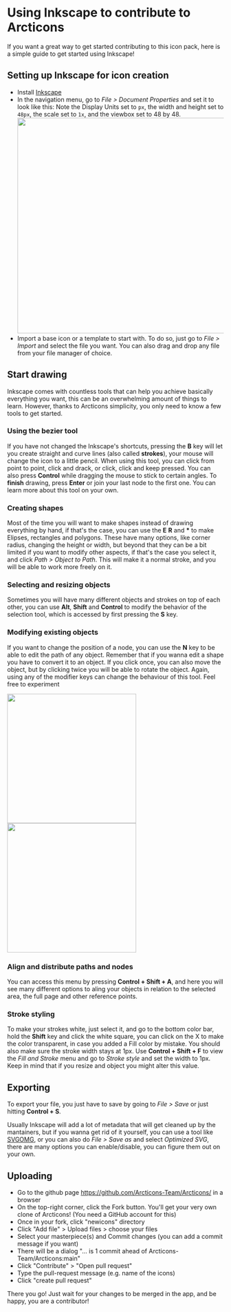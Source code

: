 # Using Inkscape to contribute to Arcticons

If you want a great way to get started contributing to this icon pack, here is a simple guide to get started using Inkscape!

## Setting up Inkscape for icon creation

* Install [Inkscape](https://inkscape.org)
* In the navigation menu, go to *File > Document Properties* and set it to look like this:
Note the Display Units set to `px`, the width and height set to `48px`, the scale set to `1x`, and the viewbox set to 48 by 48.
  <br><img src="https://user-images.githubusercontent.com/18448587/133183594-aed79cfa-2eb1-42a2-ac33-126c550cb5bc.png" width="500">
* Import a base icon or a template to start with. To do so, just go to *File > Import* and select the file you want. You can also drag and drop any file from your file manager of choice.

## Start drawing

Inkscape comes with countless tools that can help you achieve basically everything you want, this can be an overwhelming amount of things to learn. However, thanks to Arcticons simplicity, you only need to know a few tools to get started.

### Using the bezier tool

If you have not changed the Inkscape's shortcuts, pressing the **B** key will let you create straight and curve lines (also called **strokes**), your mouse will change the icon to a little pencil. When using this tool, you can click from point to point, click and drack, or click, click and keep pressed. You can also press **Control** while dragging the mouse to stick to certain angles. To **finish** drawing, press **Enter** or join your last node to the first one. You can learn more about this tool on your own. 

### Creating shapes

Most of the time you will want to make shapes instead of drawing everything by hand, if that's the case, you can use the **E** **R** and **\*** to make Elipses, rectangles and polygons. These have many options, like corner radius, changing the height or width, but beyond that they can be a bit limited if you want to modify other aspects, if that's the case you select it, and click *Path > Object to Path*. This will make it a normal stroke, and you will be able to work more freely on it.

### Selecting and resizing objects

Sometimes you will have many different objects and strokes on top of each other, you can use **Alt**, **Shift** and **Control** to modify the behavior of the selection tool, which is accessed by first pressing the **S** key. 

### Modifying existing objects

If you want to change the position of a node, you can use the **N** key to be able to edit the path of any object. Remember that if you wanna edit a shape you have to convert it to an object. If you click once, you can also move the object, but by clicking twice you will be able to rotate the object. Again, using any of the modifier keys can change the behaviour of this tool. Feel free to experiment

<img src="https://user-images.githubusercontent.com/18448587/133186890-3d6b6d3b-3127-488b-979b-5f10d0795f87.png" height="300"> <img src="https://user-images.githubusercontent.com/18448587/133186907-a2518f3a-fe90-4b71-8213-aed91894454e.png" height="300">

### Align and distribute paths and nodes

You can access this menu by pressing **Control + Shift + A**, and here you will see many different options to aling your objects in relation to the selected area, the full page and other reference points.

### Stroke styling

To make your strokes white, just select it, and go to the bottom color bar, hold the **Shift** key and click the white square, you can click on the X to make the color transparent, in case you added a Fill color by mistake.
You should also make sure the stroke width stays at 1px. Use **Control + Shift + F** to view the *Fill and Stroke* menu and go to *Stroke style* and set the width to 1px. Keep in mind that if you resize and object you might alter this value.

## Exporting

To export your file, you just have to save by going to *File > Save* or just hitting **Control + S**.

Usually Inkscape will add a lot of metadata that will get cleaned up by the mantainers, but if you wanna get rid of it yourself, you can use a tool like [SVGOMG](https://jakearchibald.github.io/svgomg/), or you can also do *File > Save as* and select *Optimized SVG*, there are many options you can enable/disable, you can figure them out on your own.

## Uploading

- Go to the github page https://github.com/Arcticons-Team/Arcticons/ in a browser
- On the top-right corner, click the Fork button. You'll get your very own clone of Arcticons! (You need a GitHub account for this)
- Once in your fork, click "newicons" directory
- Click "Add file" > Upload files > choose your files
- Select your masterpiece(s) and Commit changes (you can add a commit message if you want)
- There will be a dialog "... is 1 commit ahead of Arcticons-Team/Arcticons:main"
- Click "Contribute" > "Open pull request"
- Type the pull-request message (e.g. name of the icons)
- Click "create pull request"

There you go! Just wait for your changes to be merged in the app, and be happy, you are a contributor!





